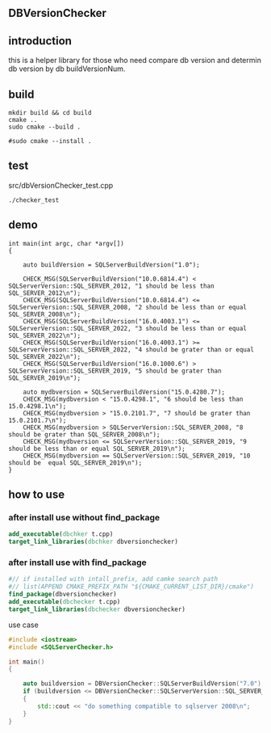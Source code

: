 ## DBVersionChecker

## introduction
this is a helper library for those who need compare db version and determin db version by db buildVersionNum.

## build
```
mkdir build && cd build
cmake ..
sudo cmake --build .

#sudo cmake --install .
```
## test
src/dbVersionChecker_test.cpp
```
./checker_test
```

## demo
```
int main(int argc, char *argv[])
{

    auto buildVersion = SQLServerBuildVersion("1.0");

    CHECK_MSG(SQLServerBuildVersion("10.0.6814.4") < SQLServerVersion::SQL_SERVER_2012, "1 should be less than SQL_SERVER_2012\n");
    CHECK_MSG(SQLServerBuildVersion("10.0.6814.4") <= SQLServerVersion::SQL_SERVER_2008, "2 should be less than or equal SQL_SERVER_2008\n");
    CHECK_MSG(SQLServerBuildVersion("16.0.4003.1") <= SQLServerVersion::SQL_SERVER_2022, "3 should be less than or equal SQL_SERVER_2022\n");
    CHECK_MSG(SQLServerBuildVersion("16.0.4003.1") >= SQLServerVersion::SQL_SERVER_2022, "4 should be grater than or equal SQL_SERVER_2022\n");
    CHECK_MSG(SQLServerBuildVersion("16.0.1000.6") > SQLServerVersion::SQL_SERVER_2019, "5 should be grater than SQL_SERVER_2019\n");

    auto mydbversion = SQLServerBuildVersion("15.0.4280.7");
    CHECK_MSG(mydbversion < "15.0.4298.1", "6 should be less than 15.0.4298.1\n");
    CHECK_MSG(mydbversion > "15.0.2101.7", "7 should be grater than 15.0.2101.7\n");
    CHECK_MSG(mydbversion > SQLServerVersion::SQL_SERVER_2008, "8 should be grater than SQL_SERVER_2008\n");
    CHECK_MSG(mydbversion <= SQLServerVersion::SQL_SERVER_2019, "9 should be less than or equal SQL_SERVER_2019\n");
    CHECK_MSG(mydbversion == SQLServerVersion::SQL_SERVER_2019, "10 should be  equal SQL_SERVER_2019\n");
}
```

## how to use
### after install use without find_package
```cmake
add_executable(dbchker t.cpp)
target_link_libraries(dbchker dbversionchecker)
```

### after install use with find_package
```cmake
#// if installed with intall_prefix, add camke search path
#// list(APPEND CMAKE_PREFIX_PATH "${CMAKE_CURRENT_LIST_DIR}/cmake")
find_package(dbversionchecker)
add_executable(dbchecker t.cpp)
target_link_libraries(dbchecker dbversionchecker)

```

use case

```cpp
#include <iostream>
#include <SQLServerChecker.h>

int main()
{

    auto buildversion = DBVersionChecker::SQLServerBuildVersion("7.0");
    if (buildversion <= DBVersionChecker::SQLServerVersion::SQL_SERVER_2008)
    {
        std::cout << "do something compatible to sqlserver 2008\n";
    }
} 
```